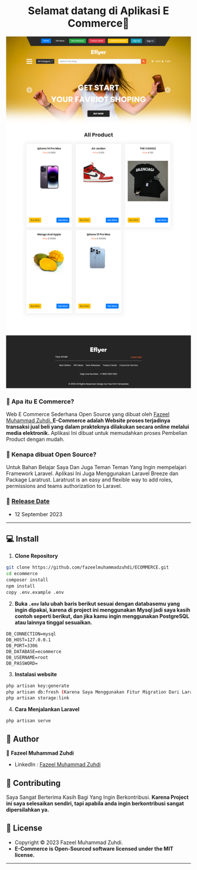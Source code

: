 <h1 align="center">Selamat datang di Aplikasi E Commerce👋</h1>


![Screenshot Aplikasi](https://raw.githubusercontent.com/fazeelmuhammadzuhdi/ECOMMERCE/main/public/screenshoot/hasil1.png
)


### 🤔 Apa itu E Commerce?
Web E Commerce Sederhana Open Source yang dibuat oleh <a href="https://github.com/fazeelmuhammadzuhdi"> Fazeel Muhammad Zuhdi. </a> **E-Commerce adalah Website proses terjadinya transaksi jual beli yang dalam prakteknya dilakukan secara online melalui media elektronik.** Aplikasi Ini dibuat untuk memudahkan proses Pembelian Product dengan mudah.

### 🎉 Kenapa dibuat Open Source?
Untuk Bahan Belajar Saya Dan Juga Teman Teman Yang Ingin mempelajari Framework Laravel.
Aplikasi Ini Juga Menggunakan Laravel Breeze dan Package Laratrust. Laratrust is an easy and flexible way to add roles, permissions and teams authorization to Laravel.
### 📆 <a href="#">Release Date</a>
- 12 September 2023

------------

## 💻 Install

1. **Clone Repository**
```bash
git clone https://github.com/fazeelmuhammadzuhdi/ECOMMERCE.git
cd ecommerce
composer install
npm install
copy .env.example .env
```

2. **Buka ```.env``` lalu ubah baris berikut sesuai dengan databasemu yang ingin dipakai, karena di project ini menggunakan Mysql jadi saya kasih contoh seperti berikut, dan jika kamu ingin menggunakan PostgreSQL atau lainnya tinggal sesuaikan.**
```
DB_CONNECTION=mysql
DB_HOST=127.0.0.1
DB_PORT=3306
DB_DATABASE=ecommerce
DB_USERNAME=root
DB_PASSWORD=
```

3. **Instalasi website**
```bash
php artisan key:generate
php artisan db:fresh (Karena Saya Menggunakan Fitur Migration Dari Laravel yang Mana Migration adalah sebuah fitur yang ada pada laravel, migration merupakan Control Version System untuk database. )
php artisan storage:link
```

4. **Cara Menjalankan Laravel**
```command
php artisan serve
```

## 🧑 Author

👤 **Fazeel Muhammad Zuhdi**
- LinkedIn : <a href="https://www.linkedin.com/in/fazeel-muhammad-zuhdi/"> Fazeel Muhammad Zuhdi</a>

## 🤝 Contributing
Saya Sangat Berterima Kasih Bagi Yang Ingin Berkontribusi. **Karena Project ini saya selesaikan sendiri, tapi apabila anda ingin berkontribusi sangat dipersilahkan ya.**


## 📝 License
- Copyright © 2023 Fazeel Muhammad Zuhdi.
- **E-Commerce is Open-Sourced software licensed under the MIT license.**

------------


